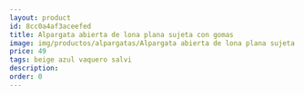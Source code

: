 ```yaml
---
layout: product
id: 8cc0a4af3aceefed
title: Alpargata abierta de lona plana sujeta con gomas 
image: img/productos/alpargatas/Alpargata abierta de lona plana sujeta con gomas =49 =beige azul vaquero salvi.webp
price: 49 
tags: beige azul vaquero salvi
description: 
order: 0
---
```

